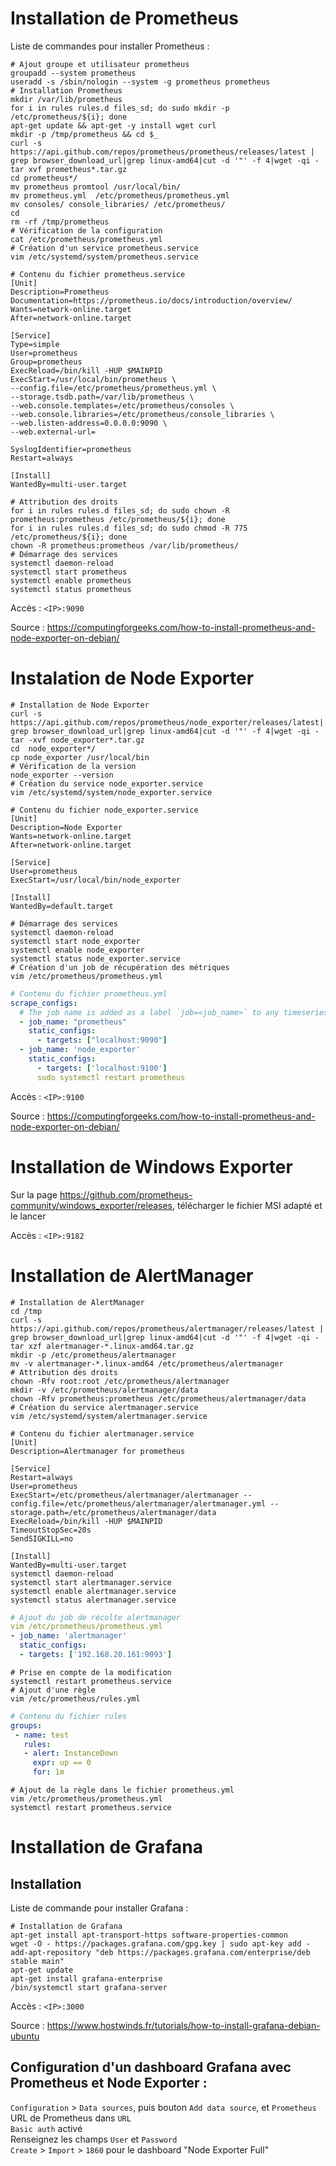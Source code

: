 #  Installation de Prometheus  
Liste de commandes pour installer Prometheus :  
  
```shell  
# Ajout groupe et utilisateur prometheus  
groupadd --system prometheus  
useradd -s /sbin/nologin --system -g prometheus prometheus  
# Installation Prometheus  
mkdir /var/lib/prometheus  
for i in rules rules.d files_sd; do sudo mkdir -p /etc/prometheus/${i}; done  
apt-get update && apt-get -y install wget curl  
mkdir -p /tmp/prometheus && cd $_  
curl -s https://api.github.com/repos/prometheus/prometheus/releases/latest | grep browser_download_url|grep linux-amd64|cut -d '"' -f 4|wget -qi -  
tar xvf prometheus*.tar.gz  
cd prometheus*/  
mv prometheus promtool /usr/local/bin/  
mv prometheus.yml  /etc/prometheus/prometheus.yml  
mv consoles/ console_libraries/ /etc/prometheus/  
cd  
rm -rf /tmp/prometheus  
# Vérification de la configuration  
cat /etc/prometheus/prometheus.yml  
# Création d'un service prometheus.service  
vim /etc/systemd/system/prometheus.service  
```  
```shell  
# Contenu du fichier prometheus.service  
[Unit]  
Description=Prometheus  
Documentation=https://prometheus.io/docs/introduction/overview/  
Wants=network-online.target  
After=network-online.target  
  
[Service]  
Type=simple  
User=prometheus  
Group=prometheus  
ExecReload=/bin/kill -HUP $MAINPID  
ExecStart=/usr/local/bin/prometheus \  
--config.file=/etc/prometheus/prometheus.yml \  
--storage.tsdb.path=/var/lib/prometheus \  
--web.console.templates=/etc/prometheus/consoles \  
--web.console.libraries=/etc/prometheus/console_libraries \  
--web.listen-address=0.0.0.0:9090 \  
--web.external-url=  
  
SyslogIdentifier=prometheus  
Restart=always  
  
[Install]  
WantedBy=multi-user.target  
```  
  
```shell  
# Attribution des droits  
for i in rules rules.d files_sd; do sudo chown -R prometheus:prometheus /etc/prometheus/${i}; done  
for i in rules rules.d files_sd; do sudo chmod -R 775 /etc/prometheus/${i}; done  
chown -R prometheus:prometheus /var/lib/prometheus/  
# Démarrage des services  
systemctl daemon-reload  
systemctl start prometheus  
systemctl enable prometheus  
systemctl status prometheus  
```  
  
Accès : `<IP>:9090`  
  
Source : https://computingforgeeks.com/how-to-install-prometheus-and-node-exporter-on-debian/  
  
#  Instalation de Node Exporter  
  
```shell  
# Installation de Node Exporter  
curl -s https://api.github.com/repos/prometheus/node_exporter/releases/latest| grep browser_download_url|grep linux-amd64|cut -d '"' -f 4|wget -qi -  
tar -xvf node_exporter*.tar.gz  
cd  node_exporter*/  
cp node_exporter /usr/local/bin  
# Vérification de la version  
node_exporter --version  
# Création du service node_exporter.service  
vim /etc/systemd/system/node_exporter.service  
```  
  
```shell  
# Contenu du fichier node_exporter.service  
[Unit]  
Description=Node Exporter  
Wants=network-online.target  
After=network-online.target  
  
[Service]  
User=prometheus  
ExecStart=/usr/local/bin/node_exporter  
  
[Install]  
WantedBy=default.target  
```  
  
```shell  
# Démarrage des services  
systemctl daemon-reload  
systemctl start node_exporter  
systemctl enable node_exporter  
systemctl status node_exporter.service  
# Création d'un job de récupération des métriques  
vim /etc/prometheus/prometheus.yml  
```  
  
```yaml  
# Contenu du fichier prometheus.yml  
scrape_configs:  
  # The job name is added as a label `job=<job_name>` to any timeseries scraped from this config.  
  - job_name: "prometheus"  
    static_configs:  
      - targets: ["localhost:9090"]  
  - job_name: 'node_exporter'  
    static_configs:  
      - targets: ['localhost:9100']  
      sudo systemctl restart prometheus  
```  
  
Accès : `<IP>:9100`  
  
Source : https://computingforgeeks.com/how-to-install-prometheus-and-node-exporter-on-debian/  
  
#  Installation de Windows Exporter  
  
Sur la page https://github.com/prometheus-community/windows_exporter/releases, télécharger le fichier MSI adapté et le lancer  
  
Accès : `<IP>:9182`  
  
#  Installation de AlertManager  
  
```shell  
# Installation de AlertManager  
cd /tmp  
curl -s https://api.github.com/repos/prometheus/alertmanager/releases/latest | grep browser_download_url|grep linux-amd64|cut -d '"' -f 4|wget -qi -  
tar xzf alertmanager-*.linux-amd64.tar.gz  
mkdir -p /etc/prometheus/alertmanager  
mv -v alertmanager-*.linux-amd64 /etc/prometheus/alertmanager  
# Attribution des droits  
chown -Rfv root:root /etc/prometheus/alertmanager  
mkdir -v /etc/prometheus/alertmanager/data  
chown -Rfv prometheus:prometheus /etc/prometheus/alertmanager/data  
# Création du service alertmanager.service  
vim /etc/systemd/system/alertmanager.service  
```  
  
```shell  
# Contenu du fichier alertmanager.service  
[Unit]  
Description=Alertmanager for prometheus  
  
[Service]  
Restart=always  
User=prometheus  
ExecStart=/etc/prometheus/alertmanager/alertmanager --config.file=/etc/prometheus/alertmanager/alertmanager.yml --storage.path=/etc/prometheus/alertmanager/data
ExecReload=/bin/kill -HUP $MAINPID  
TimeoutStopSec=20s  
SendSIGKILL=no  
  
[Install]  
WantedBy=multi-user.target  
systemctl daemon-reload  
systemctl start alertmanager.service  
systemctl enable alertmanager.service  
systemctl status alertmanager.service  
```  
  
```yaml  
# Ajout du job de récolte alertmanager  
vim /etc/prometheus/prometheus.yml  
- job_name: 'alertmanager'  
  static_configs:  
  - targets: ['192.168.20.161:9093']  
```  
  
```shell  
# Prise en compte de la modification  
systemctl restart prometheus.service  
# Ajout d'une règle  
vim /etc/prometheus/rules.yml  
```  
  
```yaml  
# Contenu du fichier rules  
groups:  
 - name: test  
   rules:  
   - alert: InstanceDown  
     expr: up == 0  
     for: 1m  
```  
  
```shell  
# Ajout de la règle dans le fichier prometheus.yml  
vim /etc/prometheus/prometheus.yml  
systemctl restart prometheus.service  
```  
  
  
#  Installation de Grafana  
  
## Installation  
Liste de commande pour installer Grafana :  
  
```shell  
# Installation de Grafana  
apt-get install apt-transport-https software-properties-common  
wget -O - https://packages.grafana.com/gpg.key | sudo apt-key add -  
add-apt-repository "deb https://packages.grafana.com/enterprise/deb stable main"  
apt-get update  
apt-get install grafana-enterprise  
/bin/systemctl start grafana-server  
```  
  
Accès : `<IP>:3000`  
  
Source : https://www.hostwinds.fr/tutorials/how-to-install-grafana-debian-ubuntu  
  
## Configuration d'un dashboard Grafana avec Prometheus et Node Exporter :  
  
`Configuration` > `Data sources`, puis bouton `Add data source`, et `Prometheus`  
URL de Prometheus dans `URL`  
`Basic auth` activé  
Renseignez les champs `User` et `Password`  
`Create` > `Import` > `1860` pour le dashboard "Node Exporter Full"  
  